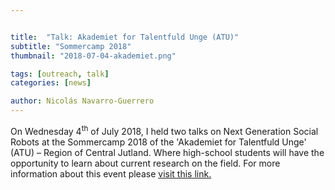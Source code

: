 ```yaml
---


title:  "Talk: Akademiet for Talentfuld Unge (ATU)"
subtitle: "Sommercamp 2018"
thumbnail: "2018-07-04-akademiet.png"

tags: [outreach, talk]
categories: [news]

author: Nicolás Navarro-Guerrero
---
```

On Wednesday 4<sup>th</sup> of July 2018, I held two talks on Next Generation Social Robots at the Sommercamp 2018 of the 'Akademiet for Talentfuld Unge' (ATU) &ndash; Region of Central Jutland. Where high-school students will have the opportunity to learn about current research on the field. For more information about this event please <a href="https://www.atumidt.dk/" target="_blank">visit this link.</a>
<!--more-->
<!--https://www.atumidt.dk/node/77693-->


